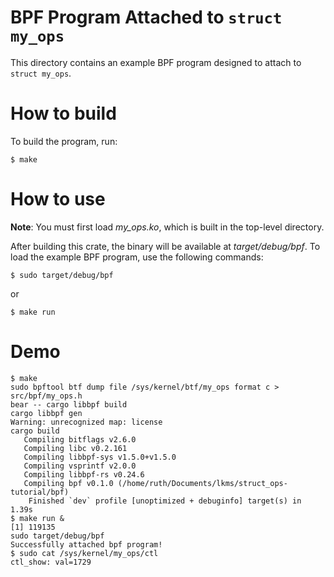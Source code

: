 # BPF Program Attached to `struct my_ops`

This directory contains an example BPF program designed to attach to `struct my_ops`.

# How to build

To build the program, run:

```
$ make
```

# How to use

**Note**: You must first load *my_ops.ko*, which is built in the top-level directory.

After building this crate, the binary will be available at *target/debug/bpf*. To load the example BPF program, use the following commands:

```
$ sudo target/debug/bpf
```

or

```
$ make run
```

# Demo

```
$ make
sudo bpftool btf dump file /sys/kernel/btf/my_ops format c > src/bpf/my_ops.h
bear -- cargo libbpf build
cargo libbpf gen
Warning: unrecognized map: license
cargo build
   Compiling bitflags v2.6.0
   Compiling libc v0.2.161
   Compiling libbpf-sys v1.5.0+v1.5.0
   Compiling vsprintf v2.0.0
   Compiling libbpf-rs v0.24.6
   Compiling bpf v0.1.0 (/home/ruth/Documents/lkms/struct_ops-tutorial/bpf)
    Finished `dev` profile [unoptimized + debuginfo] target(s) in 1.39s
$ make run &
[1] 119135
sudo target/debug/bpf
Successfully attached bpf program!
$ sudo cat /sys/kernel/my_ops/ctl
ctl_show: val=1729
```
